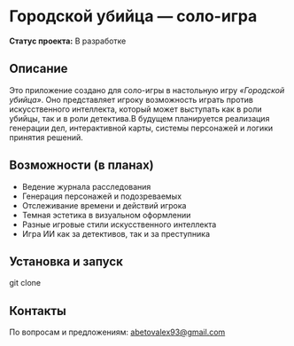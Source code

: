 # Городской убийца — соло-игра

**Статус проекта:** В разработке

## Описание

Это приложение создано для соло-игры в настольную игру _«Городской убийца»_. Оно представляет игроку возможность играть против искусственного интеллекта, который может выступать как в роли убийцы, так и в роли детектива.В будущем планируется реализация генерации дел, интерактивной карты, системы персонажей и логики принятия решений.

## Возможности (в планах)

- Ведение журнала расследования
- Генерация персонажей и подозреваемых
- Отслеживание времени и действий игрока
- Темная эстетика в визуальном оформлении
- Разные игровые стили искусственного интеллекта
- Игра ИИ как за детективов, так и за преступника

## Установка и запуск

git clone <repository>

## Контакты

По вопросам и предложениям: abetovalex93@gmail.com
